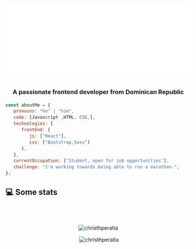 
![](./Christh.svg)

<h3 align="center">A passionate frontend developer from Dominican Republic</h3>


```javascript
const aboutMe = {
   pronouns: "he" | "him",
   code: [Javascript ,HTML, CSS,],
   technologies: {
      frontEnd: {
         js: ["React"],
         css: ["Bootstrap,Sass"]
      },
   },
   currentOccupation: ["Student, open for job opportunities"],
   challenge: "I'm working towards being able to run a marathon.",
};
```

<h2>💻 Some stats </h2>




</br></br>
<div align="center">
   <p><img align="center" src="https://github-readme-stats.vercel.app/api/top-langs?username=christhperalta&show_icons=true&locale=en&layout=compact&theme=dracula" alt="christhperalta" /></p>
   
<p>&nbsp;<img align="center" src="https://github-readme-stats.vercel.app/api?username=christhperalta&show_icons=true&&theme=dracula&locale=en" alt="christhperalta" /></p>
 </div>
